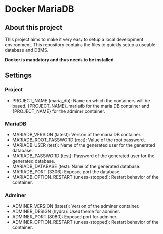 # Docker MariaDB

## About this project

This project aims to make it very easy to setup a local development environment. This repository contains the files to quickly setup a useable database and DBMS.

**Docker is mandatory and thus needs to be installed**

## Settings

### Project
- PROJECT_NAME (maria_db): Name on which the containers will be based. {PROJECT_NAME}_mariadb for the maria DB container and {PROJECT_NAME} for the adminer container.

### MariaDB

- MARIADB_VERSION (latest): Version of the maria DB container.
- MARIADB_ROOT_PASSWORD (root): Value of the root password.
- MARIADB_USER (test): Name of the generated user for the generated database.
- MARIADB_PASSWORD (test): Password of the generated user for the generated database.
- MARIADB_DATABASE (test): Name of the generated database.
- MARIADB_PORT (3306): Exposed port the database.
- MARIADB_OPTION_RESTART (unless-stopped): Restart behavior of the container.

### Adminer

- ADMINER_VERSION (latest): Version of the adminer container.
- ADMINER_DESIGN (hydra): Used theme for adminer.
- ADMINER_PORT (8080): Exposed port for adminer.
- ADMINER_OPTION_RESTART (unless-stopped): Restart behavior of the container.